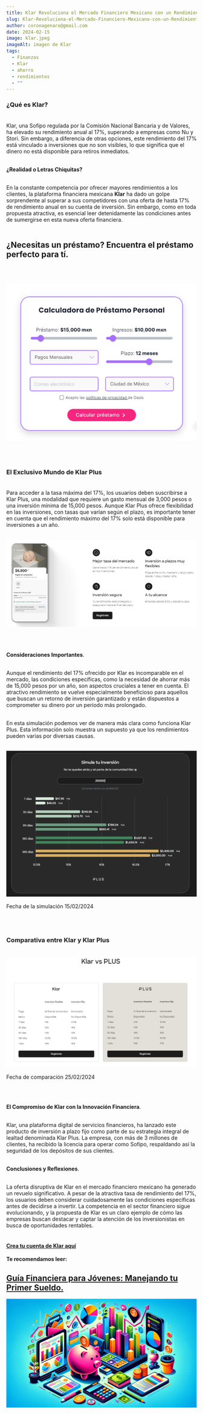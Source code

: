 ```yaml
---
title: Klar Revoluciona el Mercado Financiero Mexicano con un Rendimiento del 17%
slug: Klar-Revoluciona-el-Mercado-Financiero-Mexicano-con-un-Rendimiento-del-17
author: coronagenaro@gmail.com
date: 2024-02-15
image: klar.jpeg
imageAlt: imagen de Klar
tags:
  - Finanzas
  - Klar
  - ahorro
  - rendimientos
  - ""
---
```

### **¿﻿Qué es Klar?**<br/><br/>

Klar, una Sofipo regulada por la Comisión Nacional Bancaria y de Valores, ha elevado su rendimiento anual al 17%, superando a empresas como Nu y Stori. Sin embargo, a diferencia de otras opciones, este rendimiento del 17% está vinculado a inversiones que no son visibles, lo que significa que el dinero no está disponible para retiros inmediatos.<br/><br/>

**¿Realidad o Letras Chiquitas?**<br/><br/>

En la constante competencia por ofrecer mayores rendimientos a los clientes, la plataforma financiera mexicana **Klar** ha dado un golpe sorprendente al superar a sus competidores con una oferta de hasta 17% de rendimiento anual en su cuenta de inversión. Sin embargo, como en toda propuesta atractiva, es esencial leer detenidamente las condiciones antes de sumergirse en esta nueva oferta financiera.<br/><br/>

## **¿﻿Necesitas un préstamo? Encuentra el préstamo perfecto para tí.**

<br/><br/>

[![imagen de calculadora de préstamos de Oasis Financiero](calculadora-oasis.png "imagen de calculadora de préstamos de Oasis Financiero")](https://oasisfinanciero.com/compara/prestamos-personales)

<br/><br/>

### **El Exclusivo Mundo de Klar Plus**<br/><br/>

Para acceder a la tasa máxima del 17%, los usuarios deben suscribirse a Klar Plus, una modalidad que requiere un gasto mensual de 3,000 pesos o una inversión mínima de 15,000 pesos. Aunque Klar Plus ofrece flexibilidad en las inversiones, con tasas que varían según el plazo, es importante tener en cuenta que el rendimiento máximo del 17% solo está disponible para inversiones a un año.<br/><br/>

![imagen de Klar](klar-imagen-1.png "imagen de Klar")

<br/><br/>

**Consideraciones Importantes**.<br/><br/>

Aunque el rendimiento del 17% ofrecido por Klar es incomparable en el mercado, las condiciones específicas, como la necesidad de ahorrar más de 15,000 pesos por un año, son aspectos cruciales a tener en cuenta. El atractivo rendimiento se vuelve especialmente beneficioso para aquellos que buscan un retorno de inversión garantizado y están dispuestos a comprometer su dinero por un período más prolongado.<br/><br/>

E﻿n esta simulación podemos ver de manera más clara como funciona Klar Plus. Esta información solo muestra un supuesto ya que los rendimientos pueden varias por diversas causas. <br/><br/>

![imagen simulación inversión Klar](simulación-klar-inversión.png "imagen simulación inversión Klar")

F﻿echa de la simulación 15/02/2024

<br/><br/>

### **C﻿omparativa entre Klar y Klar Plus**<br/><br/>

![imagen comparativa Klar](comparativo-klar.png "imagen comparativa Klar")

F﻿echa de comparación 25/02/2024

<br/><br/>

**El Compromiso de Klar con la Innovación Financiera**.<br/><br/>

Klar, una plataforma digital de servicios financieros, ha lanzado este producto de inversión a plazo fijo como parte de su estrategia integral de lealtad denominada Klar Plus. La empresa, con más de 3 millones de clientes, ha recibido la licencia para operar como Sofipo, respaldando así la seguridad de los depósitos de sus clientes.<br/><br/>

**Conclusiones y Reflexiones**.<br/><br/>

La oferta disruptiva de Klar en el mercado financiero mexicano ha generado un revuelo significativo. A pesar de la atractiva tasa de rendimiento del 17%, los usuarios deben considerar cuidadosamente las condiciones específicas antes de decidirse a invertir. La competencia en el sector financiero sigue evolucionando, y la propuesta de Klar es un claro ejemplo de cómo las empresas buscan destacar y captar la atención de los inversionistas en busca de oportunidades rentables.<br/><br/>

#### **[C﻿rea tu cuenta de Klar aquí](https://signup-flutter.klar.mx/steps/email?_gl=1*hmmvvf*_ga*MzU0MjE1MjgzLjE3MDc4NzU3Njk.*_ga_GBTLZ68PC3*MTcwODA0MjQ1MS41LjEuMTcwODA0NTg2OC4zMy4wLjA.)**

**[](https://signup-flutter.klar.mx/steps/email?_gl=1*hmmvvf*_ga*MzU0MjE1MjgzLjE3MDc4NzU3Njk.*_ga_GBTLZ68PC3*MTcwODA0MjQ1MS41LjEuMTcwODA0NTg2OC4zMy4wLjA.)T﻿e recomendamos leer:**

<!--StartFragment-->

## **[Guía Financiera para Jóvenes: Manejando tu Primer Sueldo.](https://oasisfinanciero.com/blog/2024-01-14/guia-financiera-para-jovenes-manejando-tu-primer-sueldo/)**

[](https://oasisfinanciero.com/blog/2024-01-14/guia-financiera-para-jovenes-manejando-tu-primer-sueldo/)[![](guía-financiera-para-jóvenes-manejando-tu-primer-sueldo..png)](https://oasisfinanciero.com/blog/2024-01-14/guia-financiera-para-jovenes-manejando-tu-primer-sueldo/)